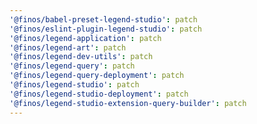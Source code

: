 ```yaml
---
'@finos/babel-preset-legend-studio': patch
'@finos/eslint-plugin-legend-studio': patch
'@finos/legend-application': patch
'@finos/legend-art': patch
'@finos/legend-dev-utils': patch
'@finos/legend-query': patch
'@finos/legend-query-deployment': patch
'@finos/legend-studio': patch
'@finos/legend-studio-deployment': patch
'@finos/legend-studio-extension-query-builder': patch
---
```

